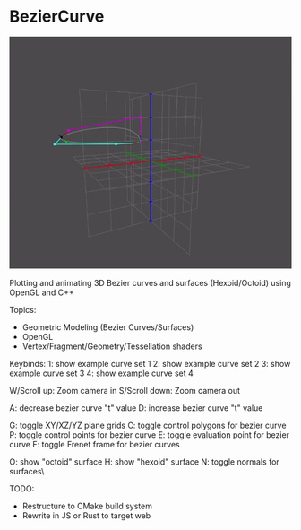 # BezierCurve

![preview gif](https://github.com/daqniel/BezierCurve/blob/master/images/beziercurve_preview_gif.gif?raw=true)

Plotting and animating 3D Bezier curves and surfaces (Hexoid/Octoid) using OpenGL and C++

Topics:
- Geometric Modeling (Bezier Curves/Surfaces)
- OpenGL
- Vertex/Fragment/Geometry/Tessellation shaders

Keybinds:
1: show example curve set 1
2: show example curve set 2
3: show example curve set 3
4: show example curve set 4

W/Scroll up: Zoom camera in
S/Scroll down: Zoom camera out

A: decrease bezier curve "t" value
D: increase bezier curve "t" value

G: toggle XY/XZ/YZ plane grids
C: toggle control polygons for bezier curve
P: toggle control points for bezier curve
E: toggle evaluation point for bezier curve
F: toggle Frenet frame for bezier curves

O: show "octoid" surface
H: show "hexoid" surface
N: toggle normals for surfaces\


TODO:
- Restructure to CMake build system
- Rewrite in JS or Rust to target web
